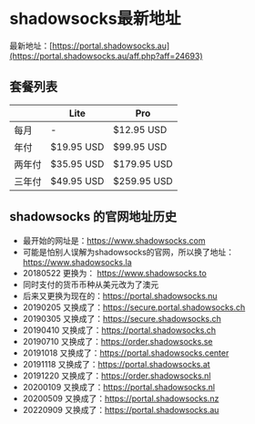 # shadowsocks最新地址

最新地址：[https://portal.shadowsocks.au](https://portal.shadowsocks.au/aff.php?aff=24693)

## 套餐列表

||Lite|Pro|
|----|----|----|
|每月|-|$12.95 USD|
|年付|$19.95 USD|$99.95 USD|
|两年付|$35.95 USD|$179.95 USD|
|三年付|$49.95 USD|$259.95 USD|

## shadowsocks 的官网地址历史

* 最开始的网址是：https://www.shadowsocks.com
* 可能是怕别人误解为shadowsocks的官网，所以换了地址：https://www.shadowsocks.la
* 20180522 更换为：  https://www.shadowsocks.to
* 同时支付的货币币种从美元改为了澳元
* 后来又更换为现在的：https://portal.shadowsocks.nu
* 20190205 又换成了：https://secure.portal.shadowsocks.ch
* 20190305 又换成了：https://secure.shadowsocks.ch
* 20190410 又换成了：https://portal.shadowsocks.ch
* 20190710 又换成了：https://order.shadowsocks.se
* 20191018 又换成了：https://portal.shadowsocks.center
* 20191118 又换成了：https://portal.shadowsocks.at
* 20191220 又换成了：https://order.shadowsocks.nl
* 20200109 又换成了：https://portal.shadowsocks.nl
* 20200509 又换成了：https://portal.shadowsocks.nz
* 20220909 又换成了：https://portal.shadowsocks.au
